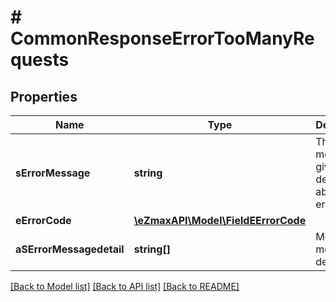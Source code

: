 # # CommonResponseErrorTooManyRequests

## Properties

Name | Type | Description | Notes
------------ | ------------- | ------------- | -------------
**sErrorMessage** | **string** | The message giving details about the error |
**eErrorCode** | [**\eZmaxAPI\Model\FieldEErrorCode**](FieldEErrorCode.md) |  |
**aSErrorMessagedetail** | **string[]** | More error message detail | [optional]

[[Back to Model list]](../../README.md#models) [[Back to API list]](../../README.md#endpoints) [[Back to README]](../../README.md)
